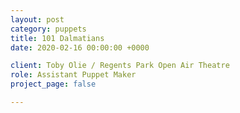 ```yaml
---
layout: post
category: puppets
title: 101 Dalmatians
date: 2020-02-16 00:00:00 +0000

client: Toby Olie / Regents Park Open Air Theatre
role: Assistant Puppet Maker
project_page: false

---
```

